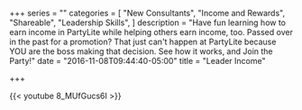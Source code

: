 +++
series = ""
categories = [
  "New Consultants",
  "Income and Rewards",
  "Shareable",
  "Leadership Skills",
]
description = "Have fun learning how to earn income in PartyLite while helping others earn income, too. Passed over in the past for a promotion? That just can't happen at PartyLite because YOU are the boss making that decision. See how it works, and Join the Party!"
date = "2016-11-08T09:44:40-05:00"
title = "Leader Income"

+++

{{< youtube 8_MUfGucs6I >}}
